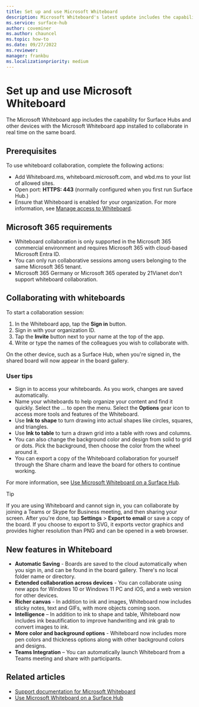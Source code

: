 ```yaml
---
title: Set up and use Microsoft Whiteboard
description: Microsoft Whiteboard's latest update includes the capability for two Surface Hubs to collaborate in real time on the same board.
ms.service: surface-hub
author: coveminer
ms.author: chauncel
ms.topic: how-to
ms.date: 09/27/2022
ms.reviewer: 
manager: frankbu
ms.localizationpriority: medium
---
```


# Set up and use Microsoft Whiteboard

The Microsoft Whiteboard app includes the capability for Surface Hubs and other devices with the Microsoft Whiteboard app installed to collaborate in real time on the same board.

## Prerequisites

To use whiteboard collaboration, complete the following actions:

- Add Whiteboard.ms, whiteboard.microsoft.com, and wbd.ms to your list of allowed sites.
- Open port: **HTTPS: 443** (normally configured when you first run Surface Hub.)
- Ensure that Whiteboard is enabled for your organization. For more information, see [Manage access to Whiteboard](/microsoft-365/whiteboard/manage-whiteboard-access-organizations).

## Microsoft 365 requirements

- Whiteboard collaboration is only supported in the Microsoft 365 commercial environment and requires Microsoft 365 with cloud-based Microsoft Entra ID.
- You can only run collaborative sessions among users belonging to the same Microsoft 365 tenant.
- Microsoft 365 Germany or Microsoft 365 operated by 21Vianet don't support whiteboard collaboration.

## Collaborating with whiteboards

To start a collaboration session:

1. In the Whiteboard app, tap the **Sign in** button.
2. Sign in with your organization ID.
3. Tap the **Invite** button next to your name at the top of the app.
4. Write or type the names of the colleagues you wish to collaborate with.

On the other device, such as a Surface Hub, when you're signed in, the shared board will now appear in the board gallery.

### User tips

- Sign in to access your whiteboards. As you work, changes are saved automatically.
- Name your whiteboards to help organize your content and find it quickly. Select the … to open the menu. Select the **Options** gear icon to access more tools and features of the Whiteboard.
- Use **Ink to shape** to turn drawing into actual shapes like circles, squares, and triangles.
- Use **Ink to table** to turn a drawn grid into a table with rows and columns.
- You can also change the background color and design from solid to grid or dots. Pick the background, then choose the color from the wheel around it.
- You can export a copy of the Whiteboard collaboration for yourself through the Share charm and leave the board for others to continue working.

For more information, see [Use Microsoft Whiteboard on a Surface Hub](https://support.office.com/article/use-microsoft-whiteboard-on-a-surface-hub-5c594985-129d-43f9-ace5-7dee96f7621d).

> [!TIP]
> If you are using Whiteboard and cannot sign in, you can collaborate by joining a Teams or Skype for Business meeting, and then sharing your screen. After you're done, tap **Settings** > **Export to email** or save a copy of the board. If you choose to export to SVG, it exports vector graphics and provides higher resolution than PNG and can be opened in a web browser.

## New features in Whiteboard

- **Automatic Saving** - Boards are saved to the cloud automatically when you sign in, and can be found in the board gallery. There's no local folder name or directory.
- **Extended collaboration across devices** - You can collaborate using new apps for Windows 10 or Windows 11 PC and iOS, and a web version for other devices.
- **Richer canvas** - In addition to ink and images, Whiteboard now includes sticky notes, text and GIFs, with more objects coming soon.
- **Intelligence** – In addition to ink to shape and table, Whiteboard now includes ink beautification to improve handwriting and ink grab to convert images to ink.
- **More color and background options** - Whiteboard now includes more pen colors and thickness options along with other background colors and designs.
- **Teams Integration** – You can automatically launch Whiteboard from a Teams meeting and share with participants.

## Related articles

- [Support documentation for Microsoft Whiteboard](/microsoft-365/whiteboard/)
- [Use Microsoft Whiteboard on a Surface Hub](https://support.office.com/article/use-microsoft-whiteboard-on-a-surface-hub-5c594985-129d-43f9-ace5-7dee96f7621d)
